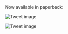 Now available in paperback:


![Tweet image](/assets/crosspoast/FiBjMSIaUAQ65E5.jpg)

![Tweet image](/assets/crosspoast/FiBjMp0aYAIyzb5.jpg)

